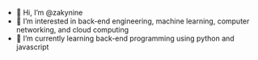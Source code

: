 - 👋 Hi, I’m @zakynine
- 👀 I’m interested in back-end engineering, machine learning, computer networking, and cloud computing
- 🌱 I’m currently learning back-end programming using python and javascript 

<!---
zakynine/zakynine is a ✨ special ✨ repository because its `README.md` (this file) appears on your GitHub profile.
You can click the Preview link to take a look at your changes.
--->
